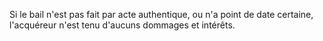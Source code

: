   
 Si le bail n'est pas fait par acte authentique, ou n'a point de date certaine, l'acquéreur n'est tenu d'aucuns dommages et intérêts.  

  
